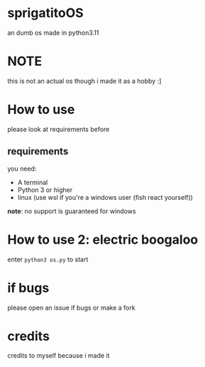# sprigatitoOS
an dumb os made in python3.11
# NOTE
this is not an actual os though i made it as a hobby :]
# How to use
please look at requirements before
## requirements
you need:
- A terminal
- Python 3 or higher
- linux (use wsl if you're a windows user (fish react yourself))


**note**: no support is guaranteed for windows 
# How to use 2: electric boogaloo
enter `python3 os.py` to start
# if bugs

please open an issue if bugs or make a fork

# credits
credits to myself because i made it
